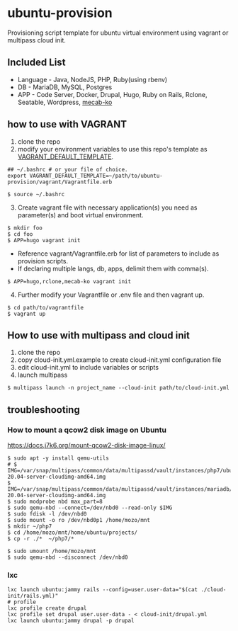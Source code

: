 # ubuntu-provision

Provisioning script template for ubuntu virtual environment using vagrant or multipass cloud init.

## Included List

* Language - Java, NodeJS, PHP, Ruby(using rbenv)
* DB - MariaDB, MySQL, Postgres
* APP - Code Server, Docker, Drupal, Hugo, Ruby on Rails, Rclone, Seatable, Wordpress, [mecab-ko](https://bitbucket.org/eunjeon/mecab-ko/src/master/README.md)

## how to use with VAGRANT

1. clone the repo
2. modify your environment variables to use this repo's template as [VAGRANT_DEFAULT_TEMPLATE](https://www.vagrantup.com/docs/other/environmental-variables#vagrant_default_template).

```
## ~/.bashrc # or your file of choice.
export VAGRANT_DEFAULT_TEMPLATE=~/path/to/ubuntu-provision/vagrant/Vagrantfile.erb
```

```
$ source ~/.bashrc
```

3. Create vagrant file with necessary application(s) you need as parameter(s) and boot virtual environment. 
```
$ mkdir foo
$ cd foo
$ APP=hugo vagrant init
```
* Reference vagrant/Vagrantfile.erb for list of parameters to include as provision scripts.
* If declaring multiple langs, db, apps, delimit them with comma(s).
```
$ APP=hugo,rclone,mecab-ko vagrant init
```

4. Further modify your Vagrantfile or .env file and then vagrant up.
```
$ cd path/to/vagrantfile
$ vagrant up 
```

## How to use with multipass and cloud init

1. clone the repo
2. copy cloud-init.yml.example to create cloud-init.yml configuration file
3. edit cloud-init.yml to include variables or scripts
4. launch multipass 
```
$ multipass launch -n project_name --cloud-init path/to/cloud-init.yml
```

## troubleshooting

### How to mount a qcow2 disk image on Ubuntu 

https://docs.j7k6.org/mount-qcow2-disk-image-linux/

```shell
$ sudo apt -y install qemu-utils
# $ IMG=/var/snap/multipass/common/data/multipassd/vault/instances/php7/ubuntu-20.04-server-cloudimg-amd64.img
$ IMG=/var/snap/multipass/common/data/multipassd/vault/instances/mariadb/ubuntu-20.04-server-cloudimg-amd64.img
$ sudo modprobe nbd max_part=8
$ sudo qemu-nbd --connect=/dev/nbd0 --read-only $IMG
$ sudo fdisk -l /dev/nbd0
$ sudo mount -o ro /dev/nbd0p1 /home/mozo/mnt
$ mkdir ~/php7
$ cd /home/mozo/mnt/home/ubuntu/projects/
$ cp -r ./*  ~/php7/*

$ sudo umount /home/mozo/mnt
$ sudo qemu-nbd --disconnect /dev/nbd0
```

### lxc

```shell
lxc launch ubuntu:jammy rails --config=user.user-data="$(cat ./cloud-init/rails.yml)"
# profile
lxc profile create drupal
lxc profile set drupal user.user-data - < cloud-init/drupal.yml
lxc launch ubuntu:jammy drupal -p drupal
```
